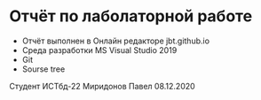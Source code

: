 # Отчёт по лаболаторной работе 

* Отчёт выполнен в Онлайн редакторе jbt.github.io 
* Среда разработки MS Visual Studio 2019
* Git
* Sourse tree


 Студент ИСТбд-22 Миридонов Павел 08.12.2020
